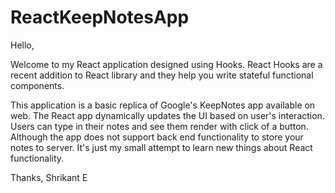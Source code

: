 # ReactKeepNotesApp

Hello,

Welcome to my React application designed using Hooks. React Hooks are a recent addition to React library 
and they help you write stateful functional components. 

This application is a basic replica of Google's KeepNotes app available on web. The React app dynamically
updates the UI based on user's interaction. Users can type in their notes and see them render with click
of a button. Although the app does not support back end functionality to store your notes to server.
It's just my small attempt to learn new things about React functionality.

Thanks, 
Shrikant E


